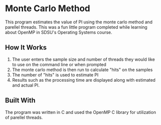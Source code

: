 # Monte Carlo Method
This program estimates the value of PI using the monte carlo method and parellel threads. This was a fun little program completed while learning about OpenMP in SDSU's Operating Systems course.

## How It Works
1. The user enters the sample size and number of threads they would like to use on the command line or when prompted
2. The monte carlo method is then run to calculate "hits" on the samples
3. The number of "hits" is used to estimate PI
4. Results such as the processing time are displayed along with estimated and actual PI.


## Built With
The program was written in C and used the OpenMP C library for utilization of parellel threads.
